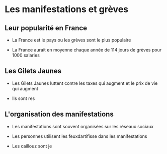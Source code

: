 # Les manifestations et grèves

## Leur popularité en France

- La France est le pays ou les grèves sont le plus populaire

- La France aurait en moyenne chaque année de 114 jours de grèves pour 1000 salaries

## Les Gilets Jaunes

- Les Gilets Jaunes luttent contre les taxes qui augment et le prix de vie qui augment

- Ils sont res

## L'organisation des manifestations

- Les manifestations sont souvent organisées sur les réseaux sociaux



- Les personnes utilisent les feuxdartifisse dans les manifestations

- Les caillouz sont je